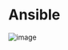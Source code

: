# Ansible

![image](https://github.com/SuganyaDharmalingam/Ansible/assets/144010638/764f08b1-a6e4-4d99-9cd9-6d848777191d)
